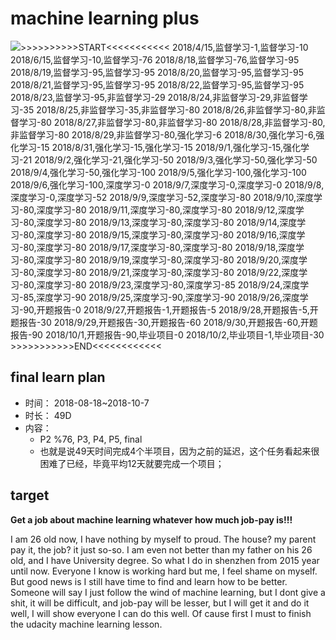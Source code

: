 # machine learning plus

![    >>>>>>>>>>START<<<<<<<<<<<
    2018/4/15,监督学习-1,监督学习-10
    2018/6/15,监督学习-10,监督学习-76
    2018/8/18,监督学习-76,监督学习-95
    2018/8/19,监督学习-95,监督学习-95
    2018/8/20,监督学习-95,监督学习-95
    2018/8/21,监督学习-95,监督学习-95
    2018/8/22,监督学习-95,监督学习-95
    2018/8/23,监督学习-95,非监督学习-29
    2018/8/24,非监督学习-29,非监督学习-35
    2018/8/25,非监督学习-35,非监督学习-80
    2018/8/26,非监督学习-80,非监督学习-80
    2018/8/27,非监督学习-80,非监督学习-80
    2018/8/28,非监督学习-80,非监督学习-80
    2018/8/29,非监督学习-80,强化学习-6
    2018/8/30,强化学习-6,强化学习-15
    2018/8/31,强化学习-15,强化学习-15
    2018/9/1,强化学习-15,强化学习-21
    2018/9/2,强化学习-21,强化学习-50
    2018/9/3,强化学习-50,强化学习-50
    2018/9/4,强化学习-50,强化学习-100
    2018/9/5,强化学习-100,强化学习-100
    2018/9/6,强化学习-100,深度学习-0
    2018/9/7,深度学习-0,深度学习-0
    2018/9/8,深度学习-0,深度学习-52
    2018/9/9,深度学习-52,深度学习-80
    2018/9/10,深度学习-80,深度学习-80
    2018/9/11,深度学习-80,深度学习-80
    2018/9/12,深度学习-80,深度学习-80
    2018/9/13,深度学习-80,深度学习-80
    2018/9/14,深度学习-80,深度学习-80
    2018/9/15,深度学习-80,深度学习-80
    2018/9/16,深度学习-80,深度学习-80
    2018/9/17,深度学习-80,深度学习-80
    2018/9/18,深度学习-80,深度学习-80
    2018/9/19,深度学习-80,深度学习-80
    2018/9/20,深度学习-80,深度学习-80
    2018/9/21,深度学习-80,深度学习-80
    2018/9/22,深度学习-80,深度学习-80
    2018/9/23,深度学习-80,深度学习-85
    2018/9/24,深度学习-85,深度学习-90
    2018/9/25,深度学习-90,深度学习-90
    2018/9/26,深度学习-90,开题报告-0
    2018/9/27,开题报告-1,开题报告-5
    2018/9/28,开题报告-5,开题报告-30
    2018/9/29,开题报告-30,开题报告-60
    2018/9/30,开题报告-60,开题报告-90
    2018/10/1,开题报告-90,毕业项目-0
    2018/10/2,毕业项目-1,毕业项目-30
    >>>>>>>>>>>END<<<<<<<<<<<<](https://github.com/NemoHoHaloAi/machine-learning-plus/blob/master/study_daily.png)

## final learn plan
* 时间：
  2018-08-18~2018-10-7
* 时长：
  49D
* 内容：
  * P2 %76, P3, P4, P5, final
  * 也就是说49天时间完成4个半项目，因为之前的延迟，这个任务看起来很困难了已经，毕竟平均12天就要完成一个项目；

## target

**Get a job about machine learning whatever how much job-pay is!!!**

I am 26 old now, I have nothing by myself to proud. The house? my parent pay it, the job? it just so-so. I am even not better than my father on his 26 old, and I have University degree. So what I do in shenzhen from 2015 year until now. Everyone I know is working hard but me, I feel shame on myself. But good news is I still have time to find and learn how to be better. Someone will say I just follow the wind of machine learning, but I dont give a shit, it will be difficult, and job-pay will be lesser, but I will get it and do it well, I will show everyone I can do this well. Of cause first I must to finish the udacity machine learning lesson.
